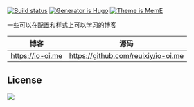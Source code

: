 [![Build status](https://github.com/fjchen7/fjchen7.github.io/workflows/build/badge.svg)](https://github.com/fjchen7/fjchen7.github.io/actions)
[![Generator is Hugo](https://img.shields.io/badge/Generator-Hugo-ff4088?&logo=hugo)](https://github.com/gohugoio/hugo)
[![Theme is MemE](https://img.shields.io/badge/Theme-MemE-2a6df4)](https://github.com/reuixiy/hugo-theme-meme)

一些可以在配置和样式上可以学习的博客

| 博客 | 源码 |
| --- | --- |
| https://io-oi.me | https://github.com/reuixiy/io-oi.me |

## License

<a rel="license" href="http://creativecommons.org/licenses/by-nc-sa/4.0/"><img style="border-width:0" src="https://i.creativecommons.org/l/by-nc-sa/4.0/88x31.png" /></a>

